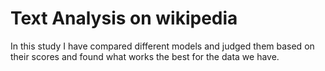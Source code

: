 # Text Analysis on wikipedia
In this study I have compared different models and judged them based on their scores and found what works the best for the data we have.
